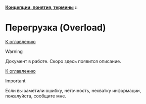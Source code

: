 **[Концепции, понятия, термины](../README.md#concepts) ::**
# Перегрузка (Overload)

<!--

-->

[К оглавлению](../README.md#concepts)

> [!WARNING]
> Документ в работе. Скоро здесь появится описание.

[К оглавлению](../README.md#concepts)

> [!IMPORTANT]
> Если вы заметили ошибку, неточность, нехватку информации, пожалуйста, сообщите мне.
